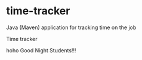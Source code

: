 # time-tracker
Java (Maven) application for tracking time on the job

Time tracker

hoho Good Night Students!!!

